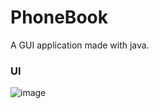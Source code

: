 # PhoneBook
A GUI application made with java.

### UI

![image](https://user-images.githubusercontent.com/65444364/102627889-f9eaf680-4170-11eb-8ef3-9c79803b1379.png)
